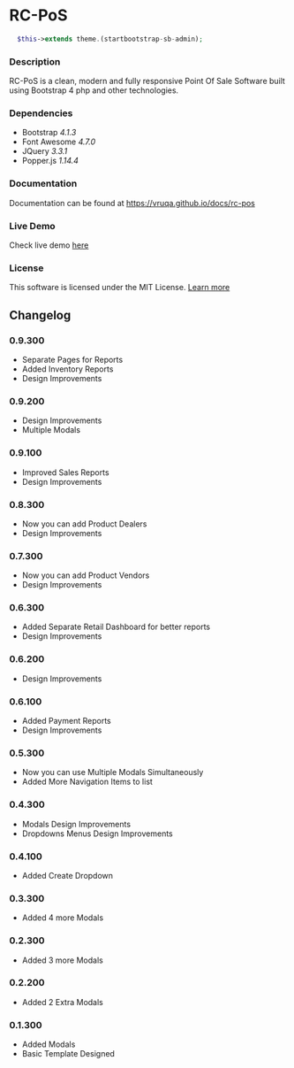 # RC-PoS
```php
  $this->extends theme.(startbootstrap-sb-admin);
```

### Description

RC-PoS is a clean, modern and fully responsive Point Of Sale Software built using Bootstrap 4 php and other technologies.


### Dependencies
* Bootstrap *4.1.3*
* Font Awesome *4.7.0*
* JQuery *3.3.1*
* Popper.js *1.14.4*

### Documentation
Documentation can be found at https://vruqa.github.io/docs/rc-pos

### Live Demo
Check live demo [here](https://vruqa.github.io/rc-pos)


### License
This software is licensed under the MIT License. [Learn more](https://github.com/vruqa/rc-pos/blob/master/LICENSE)


## Changelog

### 0.9.300
* Separate Pages for Reports
* Added Inventory Reports
* Design Improvements

### 0.9.200
* Design Improvements
* Multiple Modals

### 0.9.100
* Improved Sales Reports
* Design Improvements

### 0.8.300
* Now you can add Product Dealers
* Design Improvements

### 0.7.300
* Now you can add Product Vendors
* Design Improvements

### 0.6.300
* Added Separate Retail Dashboard for better reports
* Design Improvements

### 0.6.200
* Design Improvements

### 0.6.100
* Added Payment Reports
* Design Improvements

### 0.5.300
* Now you can use Multiple Modals Simultaneously
* Added More Navigation Items to list

### 0.4.300
* Modals Design Improvements
* Dropdowns Menus Design Improvements


### 0.4.100
* Added Create Dropdown

### 0.3.300
* Added 4 more Modals

### 0.2.300
* Added 3 more Modals

### 0.2.200
* Added 2 Extra Modals

### 0.1.300
* Added Modals
* Basic Template Designed

